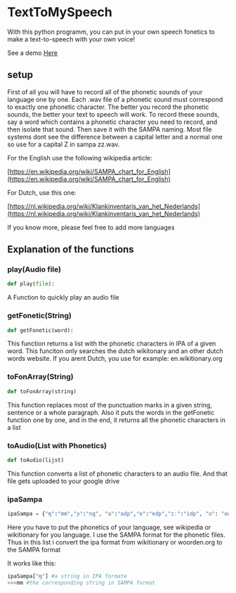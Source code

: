 # TextToMySpeech
With this python programm, you can put in your own speech fonetics to make a text-to-speech with your own voice!

See a demo [Here](https://imgur.com/a/RhQGAfz)

## setup
First of all you will have to record all of the phonetic sounds of your language one by one. Each .wav file of a phonetic sound must correspond to exactly one phonetic character. The better you record the phonetic sounds, the better your text to speech will work. To record these sounds, say a word which contains a phonetic character you need to record, and then isolate that sound. Then save it with the SAMPA naming. Most file systems dont see the difference between a capital letter and a normal one so use for a capital Z in sampa zz.wav.

For the English use the following wikipedia article:

[https://en.wikipedia.org/wiki/SAMPA_chart_for_English](https://en.wikipedia.org/wiki/SAMPA_chart_for_English)

For Dutch, use this one:

[https://nl.wikipedia.org/wiki/Klankinventaris_van_het_Nederlands](https://nl.wikipedia.org/wiki/Klankinventaris_van_het_Nederlands)

If you know more, please feel free to add more languages

## Explanation of the functions
### play(Audio file)
``` py
def play(file):
```
A Function to quickly play an audio file

### getFonetic(String)
``` py
def getFonetic(word):
```
This function returns a list with the phonetic characters in IPA of a given word.
This funciton only searches the dutch wikitonary and an other dutch words website. If you arent Dutch, you use for example: en.wikitionary.org

### toFonArray(String)
``` py
def toFonArray(string)
```
This function replaces most of the punctuation marks in a given string, sentence or a whole paragraph.
Also it puts the words in the getFonetic function one by one, and in the end, it returns all the phonetic characters in a list

###  toAudio(List with Phonetics)
``` py
def toAudio(lijst)
```
This function converts a list of phonetic characters to an audio file. And that file gets uploaded to your google drive

### ipaSampa
``` py
ipaSampa = {"ɱ":"mm","ɲ":"ng", "a":"adp","e":"edp","ɪː":"idp", "o": "odp","p":"p", "t":"t", "k":"k", "f":"f", "s":"s", "ʃ":"ss", "x":"x", "b":"b", "d":"d", "ɡ":"g", "v":"v", "z":"z", "ʒ":"zz", "ɣ":"gg", "ɦ":"h_", "l":"l", "r":"r", "m":"m", "n":"n", "ŋ":"nn", "j":"j", "ʋ":"v_", "tʃ":"tS", "ts":"ts", "dʒ":"dZ", "ɑ":"aa", "ɛ":"eedp", "ɪ":"ii", "ɔ":"oo", "ʏ":"yy", "ə":"@", "aː":"adp","eː":"edp", "i":"i", "oː":"odp", "y":"y", "øː":"2dp", "u":"u", "ɛː":"eedp", "œː":"9dp","iː":"idp", "yː":"ydp", "ɔː":"oodp", "uː":"udp", "ɛi":"Ei", "œy":"9y", "ʌu":"Vu", "ɑi":"Ai", "ɔi":"i", "aːi":"adpi", "eːu":"edpu", "iu":"iu", "oːi":"odpi", "ui":"ui"}
```
Here you have to put the phonetics of your language, see wikipedia or wikitionary for you language. 
I use the SAMPA format for the phonetic files. Thus in this list i convert the ipa format from wikitionary or woorden.org to the SAMPA format

It works like this:
``` py
ipaSampa["ɱ"] #a string in IPA formate
>>>mm #the corresponding string in SAMPA format
```

